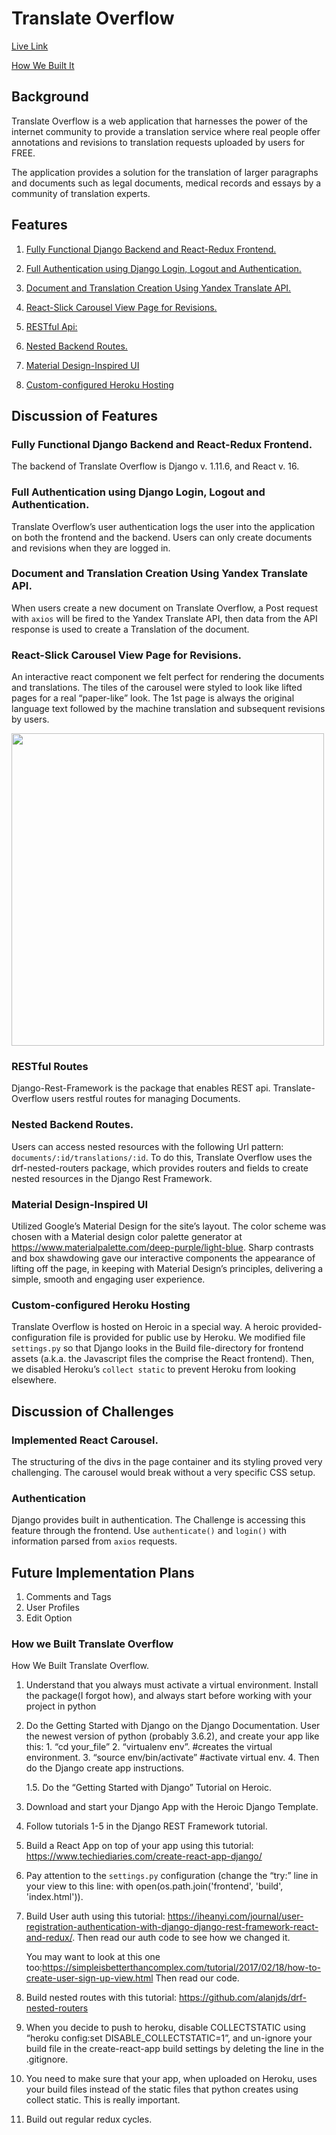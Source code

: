 # Translate Overflow

[Live Link](https://pure-crag-76247.herokuapp.com)

[How We Built It](#tutorial)

## Background

Translate Overflow is a web application that harnesses the power of the internet community to provide a translation service where real people offer annotations and revisions to translation requests uploaded by users for FREE.   

The application provides a solution for the translation of larger paragraphs and documents such as legal documents, medical records and essays by a community of translation experts.

## Features
1. [Fully Functional Django Backend and React-Redux Frontend.](#django)

2. [Full Authentication using Django Login, Logout and Authentication.](#auth)

3. [Document and Translation Creation Using Yandex Translate API.](#translate)

4. [React-Slick Carousel View Page for Revisions.](#carousel)

5. [RESTful Api:](#api)

6. [Nested Backend Routes.](#nest)

7. [Material Design-Inspired UI](#ui)

8. [Custom-configured Heroku Hosting](#heroku)

## Discussion of Features

### <a name="django"></a>Fully Functional Django Backend and React-Redux Frontend.
The backend of Translate Overflow is Django v. 1.11.6, and React v. 16.

### <a name="auth"></a>Full Authentication using Django Login, Logout and Authentication.
Translate Overflow’s user authentication logs the user into the application on both the frontend and the backend. Users can only create documents and revisions when they are logged in.

### <a name="translate"></a>Document and Translation Creation Using Yandex Translate API.
When users create a new document on Translate Overflow, a Post request with `axios` will be fired to the Yandex Translate API, then data from the API response is used to create a Translation of the document.

### <a name="carousel"></a>React-Slick Carousel View Page for Revisions.
An interactive react component we felt perfect for rendering the documents and translations.  The tiles of the carousel were styled to look like lifted pages for a real “paper-like” look.  The 1st page is always the original language text followed by the machine translation and subsequent revisions by users.

<img height="500px" src="https://github.com/Adrianjewell91/tl_overflow/blob/start-readme/docs/screenshot.png"/>

### <a name="api"></a>RESTful Routes
Django-Rest-Framework is the package that enables REST api.  Translate-Overflow users restful routes for managing Documents.

### <a name="nest"></a>Nested Backend Routes.
Users can access nested resources with the following Url pattern: `documents/:id/translations/:id`. To do this, Translate Overflow uses the drf-nested-routers package, which provides routers and fields to create nested resources in the Django Rest Framework.

### <a name="ui"></a>Material Design-Inspired UI
Utilized Google’s Material Design for the site’s layout.  The color scheme was chosen with a Material design color palette generator at https://www.materialpalette.com/deep-purple/light-blue.  Sharp contrasts and box shawdowing gave our interactive components the appearance of lifting off the page, in keeping with Material Design’s principles, delivering a simple, smooth and engaging user experience.

### <a name="heroku"></a>Custom-configured Heroku Hosting
Translate Overflow is hosted on Heroic in a special way. A heroic provided-configuration file is provided for public use by Heroku. We modified file `settings.py` so that Django looks in the Build file-directory for frontend assets (a.k.a. the Javascript files the comprise the React frontend).  Then, we disabled Heroku’s `collect static` to prevent Heroku from looking elsewhere.

## Discussion of Challenges

### Implemented React Carousel.  
The structuring of the divs in the page container and its styling proved very challenging.  The carousel would break without a very specific CSS setup.

### Authentication

Django provides built in authentication. The Challenge is accessing this feature through the frontend. Use `authenticate()` and `login()` with information parsed from `axios` requests.

## Future Implementation Plans

1. Comments and Tags
2. User Profiles
3. Edit Option

### <a name="tutorial"></a>How we Built Translate Overflow

  How We Built Translate Overflow.

1. Understand that you always must activate a virtual environment. Install the package(I forgot how), and always start before working with your project in python
2. Do the Getting Started with Django on the Django Documentation. User the newest version of python (probably 3.6.2), and create your app like this:
	    1. “cd your_file”
	    2. “virtualenv env”. #creates the virtual environment.
	    3. “source env/bin/activate”  #activate virtual env.
	    4. Then do the Django create app instructions.

	1.5. Do the “Getting Started with Django” Tutorial on Heroic.
3. Download and start your Django App with the Heroic Django Template.
4. Follow tutorials 1-5 in the Django REST Framework tutorial.
5. Build a React App on top of your app using this tutorial: https://www.techiediaries.com/create-react-app-django/

6. Pay attention to the `settings.py` configuration (change the “try:” line in your view to this line: with open(os.path.join('frontend', 'build', 'index.html')).

7. Build User auth using this tutorial: https://iheanyi.com/journal/user-registration-authentication-with-django-django-rest-framework-react-and-redux/. Then read our auth code to see how we changed it.

	You may want to look at this one too:https://simpleisbetterthancomplex.com/tutorial/2017/02/18/how-to-create-user-sign-up-view.html Then read our code.

8. Build nested routes with this tutorial: https://github.com/alanjds/drf-nested-routers
9.  When you decide to push to heroku, disable COLLECTSTATIC using “heroku config:set DISABLE_COLLECTSTATIC=1”, and un-ignore your build file in the create-react-app build settings by deleting the line in the .gitignore.

10. You need to make sure that your app, when uploaded on Heroku, uses your build files instead of the static files that python creates using collect static. This is really important.

11. Build out regular redux cycles.
